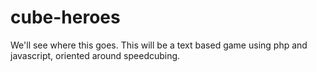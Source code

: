 # cube-heroes
We'll see where this goes.
This will be a text based game using php and javascript, oriented around speedcubing.

